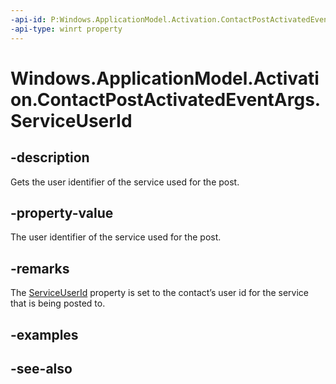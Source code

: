 ----api-id: P:Windows.ApplicationModel.Activation.ContactPostActivatedEventArgs.ServiceUserId
-api-type: winrt property
---<!-- Property syntaxpublic string ServiceUserId { get; }--># Windows.ApplicationModel.Activation.ContactPostActivatedEventArgs.ServiceUserId## -descriptionGets the user identifier of the service used for the post.## -property-valueThe user identifier of the service used for the post.## -remarksThe [ServiceUserId](contactpostactivatedeventargs_serviceuserid.md) property is set to the contact’s user id for the service that is being posted to.## -examples## -see-also